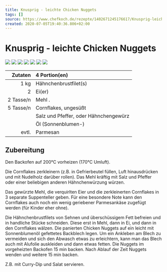 ```yaml
---
title: Knusprig - leichte Chicken Nuggets
tags: []
source: https://www.chefkoch.de/rezepte/1402671245176617/Knusprig-leichte-Chicken-Nuggets.html
created: 2020-07-05T19:40:36.806+02:00
---
```


# Knusprig - leichte Chicken Nuggets

![](https://img.chefkoch-cdn.de/rezepte/1402671245176617/bilder/1280615/crop-360x240/knusprig-leichte-chicken-nuggets.jpg) ![](https://img.chefkoch-cdn.de/rezepte/1402671245176617/bilder/1024514/crop-360x240/knusprig-leichte-chicken-nuggets.jpg) ![](https://img.chefkoch-cdn.de/rezepte/1402671245176617/bilder/1190984/crop-360x240/knusprig-leichte-chicken-nuggets.jpg) ![](https://img.chefkoch-cdn.de/rezepte/1402671245176617/bilder/919148/crop-360x240/knusprig-leichte-chicken-nuggets.jpg) ![](https://img.chefkoch-cdn.de/rezepte/1402671245176617/bilder/1155136/crop-360x240/knusprig-leichte-chicken-nuggets.jpg) ![](https://img.chefkoch-cdn.de/rezepte/1402671245176617/bilder/997407/crop-360x240/knusprig-leichte-chicken-nuggets.jpg) ![](https://img.chefkoch-cdn.de/rezepte/1402671245176617/bilder/1034841/crop-360x240/knusprig-leichte-chicken-nuggets.jpg)

| **Zutaten** | 4 Portion(en)                         |
| ----------: | :------------------------------------ |
|        1 kg | Hähnchenbrustfilet(s)                 |
|           2 | Ei(er)                                |
|   2 Tasse/n | Mehl .                                |
|   5 Tasse/n | Cornflakes, ungesüßt                  |
|             | Salz und Pfeffer, oder Hähnchengewürz |
|             | Öl (Sonnenblumen-)                    |
|       evtl. | Parmesan                              |

## Zubereitung

Den Backofen auf 200°C vorheizen (170°C Umluft). 

Die Cornflakes zerkleinern (z.B. in Gefrierbeutel füllen, Luft hinausdrücken und mit Nudelholz darüber rollen). Das Mehl kräftig mit Salz und Pfeffer oder einer beliebigen anderen Hähnchenwürzung würzen. 

Das gewürzte Mehl, die verquirlten Eier und die zerkleinerten Cornflakes in 3 separate Suppenteller geben. Für eine besondere Note kann den Cornflakes auch noch ein wenig geriebener Parmesankäse zugefügt werden (für Kinder eher ohne). 

Die Hähnchenbrustfilets von Sehnen und überschüssigem Fett befreien und in handliche Stücke schneiden. Diese erst in Mehl, dann in Ei, und dann in den  Cornflakes wälzen. Die panierten Chicken Nuggets auf ein leicht mit Sonnenblumenöl gefettetes Backblech legen. Um ein Ankleben am Blech zu vermeiden und sich den Abwasch etwas zu erleichtern, kann man das Blech auch mit Alufolie auskleiden und dann etwas fetten. Die Nuggets im vorgeheizten Backofen 15 min backen. Nach Ablauf der Zeit Nuggets wenden und weitere 15 min backen. 

Z.B. mit Curry-Dip und Salat servieren.